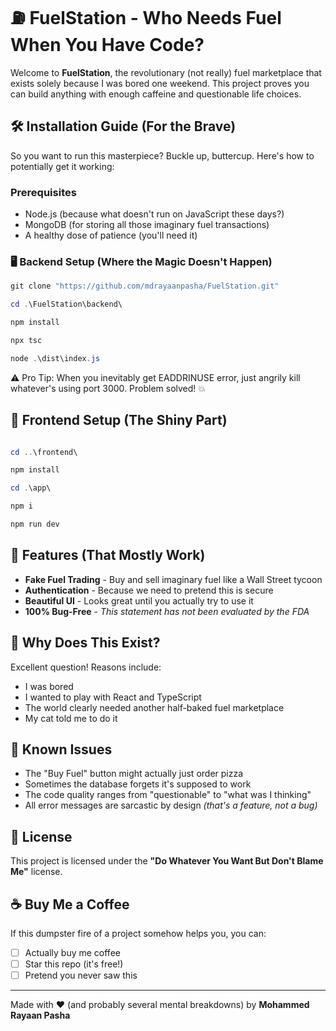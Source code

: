 # ⛽ FuelStation - Who Needs Fuel When You Have Code? 

Welcome to **FuelStation**, the revolutionary (not really) fuel marketplace that exists solely because I was bored one weekend. This project proves you can build anything with enough caffeine and questionable life choices. 


## 🛠️ Installation Guide (For the Brave)

So you want to run this masterpiece? Buckle up, buttercup. Here's how to potentially get it working:

### Prerequisites
- Node.js (because what doesn't run on JavaScript these days?)
- MongoDB (for storing all those imaginary fuel transactions)
- A healthy dose of patience (you'll need it)

### 🖥️ Backend Setup (Where the Magic Doesn't Happen)

```powershell
git clone "https://github.com/mdrayaanpasha/FuelStation.git"

cd .\FuelStation\backend\

npm install

npx tsc

node .\dist\index.js

```
⚠️ Pro Tip: When you inevitably get EADDRINUSE error, just angrily kill whatever's using port 3000. Problem solved! 💥


## 💅 Frontend Setup (The Shiny Part)
```powershell

cd ..\frontend\

npm install

cd .\app\

npm i

npm run dev


```

## 🎉 Features (That Mostly Work)

- **Fake Fuel Trading** - Buy and sell imaginary fuel like a Wall Street tycoon  
- **Authentication** - Because we need to pretend this is secure  
- **Beautiful UI** - Looks great until you actually try to use it  
- **100% Bug-Free** - *This statement has not been evaluated by the FDA*  

## 🤔 Why Does This Exist?

Excellent question! Reasons include:  
- I was bored  
- I wanted to play with React and TypeScript  
- The world clearly needed another half-baked fuel marketplace  
- My cat told me to do it  

## 🚨 Known Issues

- The "Buy Fuel" button might actually just order pizza  
- Sometimes the database forgets it's supposed to work  
- The code quality ranges from "questionable" to "what was I thinking"  
- All error messages are sarcastic by design *(that's a feature, not a bug)*  

## 📜 License

This project is licensed under the **"Do Whatever You Want But Don't Blame Me"** license.  

## ☕ Buy Me a Coffee

If this dumpster fire of a project somehow helps you, you can:  
- [ ] Actually buy me coffee  
- [ ] Star this repo (it's free!)  
- [ ] Pretend you never saw this  

---

Made with ❤️ (and probably several mental breakdowns) by **Mohammed Rayaan Pasha**
